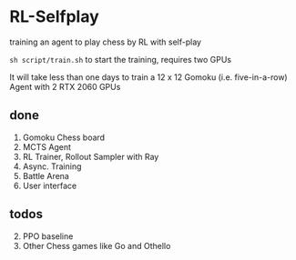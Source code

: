 # RL-Selfplay
training an agent to play chess  by RL with self-play

``sh script/train.sh`` to start the training, requires two GPUs

It will take less than one days to train a 12 x 12 Gomoku (i.e. five-in-a-row) Agent with 2 RTX 2060 GPUs


## done
1. Gomoku Chess board
2. MCTS Agent
3. RL Trainer, Rollout Sampler with Ray
4. Async. Training
5. Battle Arena
6. User interface

## todos
2. PPO baseline
3. Other Chess games like Go and Othello
